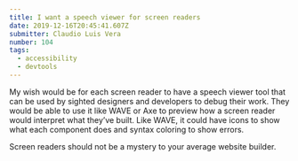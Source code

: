 ```yaml
---
title: I want a speech viewer for screen readers
date: 2019-12-16T20:45:41.607Z
submitter: Claudio Luis Vera
number: 104
tags:
  - accessibility
  - devtools
---
```

My wish would be for each screen reader to have a speech viewer tool that can be used by sighted designers and developers to debug their work. They would be able to use it like WAVE or Axe to preview how a screen reader would interpret what they’ve built. Like WAVE, it could have icons to show what each component does and syntax coloring to show errors.

Screen readers should not be a mystery to your average website builder.
